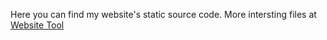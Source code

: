 Here you can find my website's static source code. More intersting files at [Website Tool](https://github.com/jaakkq/Website-Tool)
